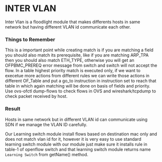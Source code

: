 # INTER VLAN 
Inter Vlan is a floodlight module that makes differents hosts in same network but having different VLAN id communicate each other.

### Things to Remember
This is a important point while creating match is if you are matching a field you should also match its prerequisite, like if you are matching ARP_TPA then you should also match ETH_TYPE, otherwise you will get an OFPBMC_PREREQ error message from switch and switch will not accept the flow.
In a table highest priority match is executed only, if we want to execetue more actions from different rules we can write those actions in different OF_Table and put a go_to instruction in instruction set to reach that table in which again matching will be done on basis of fields and priority.
Use ovs-ofctl dump-flows to check flows in OVS and wireshark/tcpdump to check packet received by host.

### Result
Hosts in same network but in different VLAN id can communicate using SDN if we manage the VLAN ID carefully.

Our Learning switch module install flows based on destination mac only and does not match vlan id for it, however it is very easy to use standard learning switch module with our module just make sure it installs rule in table-1 of openflow switch and that learning switch module returns name `Learning Switch` from getName() method.
